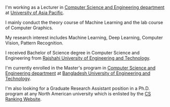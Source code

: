 <p>
                    I'm working as a Lecturer in <a href="https://cse.uap-bd.edu">Computer Science and Engineering department</a> at <a href="https://uap-bd.edu/">University of Asia Pacific</a>.
</p><p>
                    I mainly conduct the theory course of Machine Learning and the lab course of Computer Graphics.</p>
<p>
                    My research interest includes Machine Learning, Deep Learning, Computer Vision, Pattern Recognition.
</p>
<p>
                    I received Bachelor of Science degree in Computer Science and Engineering from <a href="https://ruet.ac.bd/">Rajshahi University of Engineering and Technology</a>. 
</p>
<p>
                    I'm currently enrolled in the Master's program in <a href="https://cse.buet.ac.bd/">Computer Science and Engineering department</a> at <a href="https://buet.ac.bd/">Bangladesh University of Engineering and Technology</a>. 
</p>
<p>I'm also looking for a Graduate Research Assistant position in a Ph.D. program at any North American university which is enlisted by the <a href="http://csrankings.org/#/index?all&world">CS Ranking Website</a>. </p>
</p>

